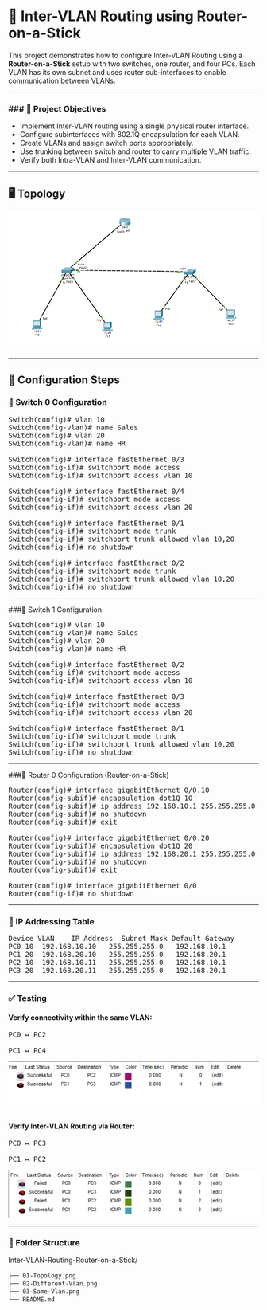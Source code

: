 # 📘 Inter-VLAN Routing using Router-on-a-Stick

This project demonstrates how to configure Inter-VLAN Routing using a **Router-on-a-Stick** setup with two switches, one router, and four PCs. Each VLAN has its own subnet and uses router sub-interfaces to enable communication between VLANs.

---

### ### 🌟 Project Objectives

- Implement Inter-VLAN routing using a single physical router interface.
- Configure subinterfaces with 802.1Q encapsulation for each VLAN.
- Create VLANs and assign switch ports appropriately.
- Use trunking between switch and router to carry multiple VLAN traffic.
- Verify both Intra-VLAN and Inter-VLAN communication.

---

## 🖥️ Topology

![Topology](01-Topology.png)

---

## 🔧 Configuration Steps

### 🔹 Switch 0 Configuration

<pre>Switch(config)# vlan 10
Switch(config-vlan)# name Sales
Switch(config)# vlan 20
Switch(config-vlan)# name HR

Switch(config)# interface fastEthernet 0/3
Switch(config-if)# switchport mode access
Switch(config-if)# switchport access vlan 10

Switch(config)# interface fastEthernet 0/4
Switch(config-if)# switchport mode access
Switch(config-if)# switchport access vlan 20

Switch(config)# interface fastEthernet 0/1
Switch(config-if)# switchport mode trunk
Switch(config-if)# switchport trunk allowed vlan 10,20
Switch(config-if)# no shutdown

Switch(config)# interface fastEthernet 0/2
Switch(config-if)# switchport mode trunk
Switch(config-if)# switchport trunk allowed vlan 10,20
Switch(config-if)# no shutdown</pre>

---

###🔹 Switch 1 Configuration

<pre>Switch(config)# vlan 10
Switch(config-vlan)# name Sales
Switch(config)# vlan 20
Switch(config-vlan)# name HR

Switch(config)# interface fastEthernet 0/2
Switch(config-if)# switchport mode access
Switch(config-if)# switchport access vlan 10

Switch(config)# interface fastEthernet 0/3
Switch(config-if)# switchport mode access
Switch(config-if)# switchport access vlan 20

Switch(config)# interface fastEthernet 0/1
Switch(config-if)# switchport mode trunk
Switch(config-if)# switchport trunk allowed vlan 10,20
Switch(config-if)# no shutdown</pre>

---

###🔹 Router 0 Configuration (Router-on-a-Stick)

<pre>Router(config)# interface gigabitEthernet 0/0.10
Router(config-subif)# encapsulation dot1Q 10
Router(config-subif)# ip address 192.168.10.1 255.255.255.0
Router(config-subif)# no shutdown
Router(config-subif)# exit

Router(config)# interface gigabitEthernet 0/0.20
Router(config-subif)# encapsulation dot1Q 20
Router(config-subif)# ip address 192.168.20.1 255.255.255.0
Router(config-subif)# no shutdown
Router(config-subif)# exit

Router(config)# interface gigabitEthernet 0/0
Router(config-if)# no shutdown</pre>

---

### 🧪 IP Addressing Table

<pre>Device	VLAN	IP Address	Subnet Mask	Default Gateway
PC0	10	192.168.10.10	255.255.255.0	192.168.10.1
PC1	20	192.168.20.10	255.255.255.0	192.168.20.1
PC2	10	192.168.10.11	255.255.255.0	192.168.10.1
PC3	20	192.168.20.11	255.255.255.0	192.168.20.1</pre>

---

### ✅ Testing

#### Verify connectivity within the same VLAN:

<pre>PC0 ↔ PC2

PC1 ↔ PC4</pre>

![Output](03-Same-Vlan.png)

#### Verify Inter-VLAN Routing via Router:

<pre>PC0 ↔ PC3

PC1 ↔ PC2</pre>

![Output](02-Different-Vlan.png)

---

### 📂 Folder Structure

Inter-VLAN-Routing-Router-on-a-Stick/

    ├── 01-Topology.png
    ├── 02-Different-Vlan.png
    ├── 03-Same-Vlan.png
    └── README.md
